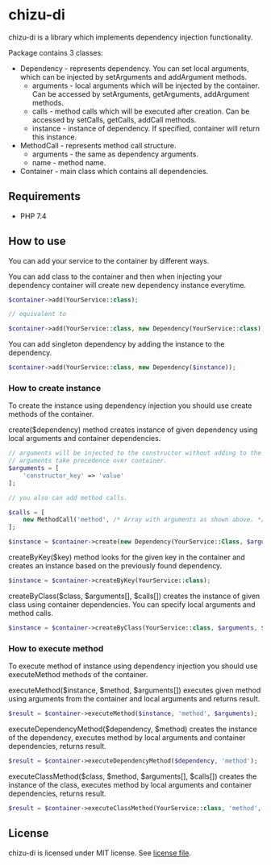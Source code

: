 # chizu-di
chizu-di is a library which implements dependency injection functionality.

Package contains 3 classes:
* Dependency - represents dependency. You can set local arguments, which can be injected by setArguments and addArgument methods.
  * arguments - local arguments which will be injected by the container. Can be accessed by setArguments, getArguments, addArgument methods.
  * calls - method calls which will be executed after creation. Can be accessed by setCalls, getCalls, addCall methods.
  * instance - instance of dependency. If specified, container will return this instance.
* MethodCall - represents method call structure.
  * arguments - the same as dependency arguments.
  * name - method name.
* Container - main class which contains all dependencies.

## Requirements
 - PHP 7.4

## How to use
You can add your service to the container by different ways.

You can add class to the container and then when injecting your dependency container will create new dependency instance everytime.
```php
$container->add(YourService::class);

// equivalent to

$container->add(YourService::class, new Dependency(YourService::class));
```

You can add singleton dependency by adding the instance to the dependency.

```php
$container->add(YourService::class, new Dependency($instance));
```

### How to create instance
To create the instance using dependency injection you should use create methods of the container.

create($dependency) method creates instance of given dependency using local arguments and container dependencies.
```php
// arguments will be injected to the constructor without adding to the container.
// arguments take precedence over container.
$arguments = [
    'constructor_key' => 'value'
];

// you also can add method calls.

$calls = [
    new MethodCall('method', /* Array with arguments as shown above. */ [])
];

$instance = $container->create(new Dependency(YourService::Class, $arguments, $calls));
```

createByKey($key) method looks for the given key in the container and creates an instance based on the previously found dependency.
```php
$instance = $container->createByKey(YourService::class);
```

createByClass($class, $arguments[], $calls[]) creates the instance of given class using container dependencies. You can specify local arguments and method calls.
```php
$instance = $container->createByClass(YourService::class, $arguments, $calls);
```

### How to execute method
To execute method of instance using dependency injection you should use executeMethod methods of the container.

executeMethod($instance, $method, $arguments[]) executes given method using arguments from the container and local arguments and returns result.
```php
$result = $container->executeMethod($instance, 'method', $arguments);
```

executeDependencyMethod($dependency, $method) creates the instance of the dependency, executes method by local arguments and container dependencies, returns result.
```php
$result = $container->executeDependencyMethod($dependency, 'method');
```

executeClassMethod($class, $method, $arguments[], $calls[]) creates the instance of the class, executes method by local arguments and container dependencies, returns result.
```php
$result = $container->executeClassMethod(YourService::class, 'method', $arguments, $calls)
```
## License
chizu-di is licensed under MIT license. See [license file](LICENSE).